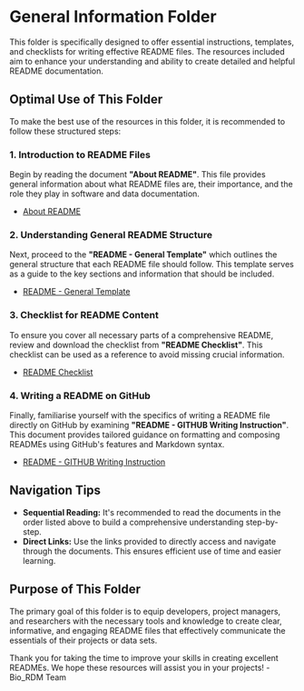 # General Information Folder

This folder is specifically designed to offer essential instructions, templates, and checklists for writing effective README files. 
The resources included aim to enhance your understanding and ability to create detailed and helpful README documentation.

## Optimal Use of This Folder

To make the best use of the resources in this folder, it is recommended to follow these structured steps:

### 1. Introduction to README Files
Begin by reading the document **"About README"**. This file provides general information about what README files are, their importance, and the role they play in software and data documentation.
- [About README](https://github.com/circadianmentalhealth/circadian-data-standards/blob/main/README-Templates/1-%20General%20Information%20%26%20Instruction/About%20README.md)

### 2. Understanding General README Structure
Next, proceed to the **"README - General Template"** which outlines the general structure that each README file should follow. This template serves as a guide to the key sections and information that should be included.
- [README - General Template](https://github.com/circadianmentalhealth/circadian-data-standards/blob/main/README-Templates/1-%20General%20Information%20%26%20Instruction/README%20-%20General%20Template.md)

### 3. Checklist for README Content
To ensure you cover all necessary parts of a comprehensive README, review and download the checklist from **"README Checklist"**. This checklist can be used as a reference to avoid missing crucial information.
- [README Checklist](https://github.com/circadianmentalhealth/circadian-data-standards/blob/main/README-Templates/1-%20General%20Information%20%26%20Instruction/README%20Checklist.png)

### 4. Writing a README on GitHub
Finally, familiarise yourself with the specifics of writing a README file directly on GitHub by examining **"README - GITHUB Writing Instruction"**. This document provides tailored guidance on formatting and composing READMEs using GitHub's features and Markdown syntax.
- [README - GITHUB Writing Instruction](https://github.com/circadianmentalhealth/circadian-data-standards/blob/main/README-Templates/1-%20General%20Information%20%26%20Instruction/README%20-%20Github%20Writing%20Instruction.md)

## Navigation Tips

- **Sequential Reading:** It's recommended to read the documents in the order listed above to build a comprehensive understanding step-by-step.
- **Direct Links:** Use the links provided to directly access and navigate through the documents. This ensures efficient use of time and easier learning.

## Purpose of This Folder

The primary goal of this folder is to equip developers, project managers, and researchers with the necessary tools and knowledge to create clear, informative, and engaging README files that effectively communicate the essentials of their projects or data sets.

Thank you for taking the time to improve your skills in creating excellent READMEs. We hope these resources will assist you in your projects! -Bio_RDM Team
